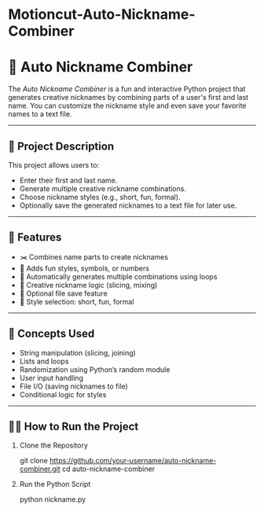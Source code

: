 # Motioncut-Auto-Nickname-Combiner

# 🤖 Auto Nickname Combiner

The *Auto Nickname Combiner* is a fun and interactive Python project that generates creative nicknames by combining parts of a user's first and last name. You can customize the nickname style and even save your favorite names to a text file.

---

## 🚀 Project Description

This project allows users to:
- Enter their first and last name.
- Generate multiple creative nickname combinations.
- Choose nickname styles (e.g., short, fun, formal).
- Optionally save the generated nicknames to a text file for later use.

---

## 📌 Features

- ✂️ Combines name parts to create nicknames
- 🎨 Adds fun styles, symbols, or numbers
- 🔄 Automatically generates multiple combinations using loops
- 🧠 Creative nickname logic (slicing, mixing)
- 💾 Optional file save feature
- 👤 Style selection: short, fun, formal

---

## 🧠 Concepts Used

- String manipulation (slicing, joining)
- Lists and loops
- Randomization using Python’s random module
- User input handling
- File I/O (saving nicknames to file)
- Conditional logic for styles

---

## 🧑‍💻 How to Run the Project

1. Clone the Repository

   git clone https://github.com/your-username/auto-nickname-combiner.git
   cd auto-nickname-combiner

2. Run the Python Script

   python nickname.py
